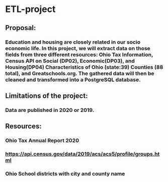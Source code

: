 # ETL-project

## Proposal:

### Education and housing are closely related in our socio economic life. In this project, we will extract data on those fields from three different resources: Ohio Tax Information, Census API on Social (DP02), Economic(DP03), and Housing(DP04) Characteristics of Ohio (state:39) Counties (88 total), and Greatschools.org. The gathered data will then be cleaned and transformed into a PostgreSQL database.

## Limitations of the project:

### Data are published in 2020 or 2019.

## Resources:

### Ohio Tax Annual Report 2020

### https://api.census.gov/data/2019/acs/acs5/profile/groups.html

### Ohio School districts with city and county name
